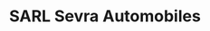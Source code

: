 ---
title: "SARL Sevra Automobiles"
url: /gradignan/sarl-sevra-automobiles/
shop: réparation de voitures
---